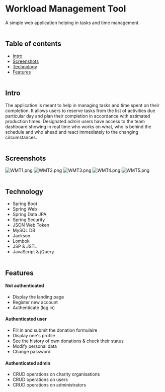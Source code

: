 # Workload Management Tool
A simple web application helping in tasks and time management.
<br><br>
## Table of contents
* [Intro](#intro)
* [Screenshots](#screenshots)
* [Technology](#technology)
* [Features](#features)
<br><br>
## Intro
The application is meant to help in managing tasks and time spent on their completion. It allows users to reserve tasks from the list of activities due particular day and plan their completion in accordance with estimated production times. Designated admin users have access to the team dashboard showing in real time who works on what, who is behind the schedule and who ahead and react immediately to the changing circumstances.
<br><br>
## Screenshots
![WMT1.png](https://github.com/WojciechZientara/Workload_Management_Tool/blob/master/WMT1.png)
![WMT2.png](https://github.com/WojciechZientara/Workload_Management_Tool/blob/master/WMT2.png)
![WMT3.png](https://github.com/WojciechZientara/Workload_Management_Tool/blob/master/WMT3.png)
![WMT4.png](https://github.com/WojciechZientara/Workload_Management_Tool/blob/master/WMT4.png)
![WMT5.png](https://github.com/WojciechZientara/Workload_Management_Tool/blob/master/WMT5.png)
<br><br>
## Technology
* Spring Boot
* Spring Web
* Spring Data JPA
* Spring Security
* JSON Web Token
* MySQL DB
* Jackson
* Lombok
* JSP & JSTL
* JavaScript & jQuery
<br><br>
## Features
#### Not authenticated
* Display the landing page
* Register new account
* Authenticate (log in)
#### Authenticated user
* Fill in and submit the donation formulaire
* Display one's profile
* See the history of own donations & check their status
* Modify personal data
* Change password
#### Authenticated admin
* CRUD operations on charity organisations
* CRUD operations on users
* CRUD operations on administrators

